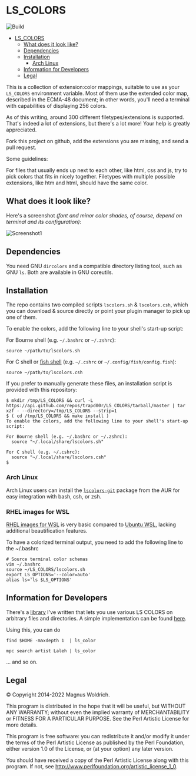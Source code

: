 # LS_COLORS

![Build](https://github.com/trapd00r/LS_COLORS/actions/workflows/build.yaml/badge.svg)

<!-- mdformat-toc start --slug=github --no-anchors --maxlevel=3 --minlevel=1 -->

- [LS_COLORS](#ls_colors)
  - [What does it look like?](#what-does-it-look-like)
  - [Dependencies](#dependencies)
  - [Installation](#installation)
    - [Arch Linux](#arch-linux)
  - [Information for Developers](#information-for-developers)
  - [Legal](#legal)

<!-- mdformat-toc end -->

This is a collection of extension:color mappings, suitable to use as your
`LS_COLORS` environment variable. Most of them use the extended color map,
described in the ECMA-48 document; in other words, you'll need a terminal
with capabilities of displaying 256 colors.

As of this writing, around 300 different filetypes/extensions is supported.
That's indeed a lot of extensions, but there's a lot more! Your help is greatly
appreciated.

Fork this project on github, add the extensions you are missing, and send a pull
request.

Some guidelines:

For files that usually ends up next to each other, like html, css and js,
try to pick colors that fits in nicely together. Filetypes with multiple
possible extensions, like htm and html, should have the same color.

## What does it look like?

Here's a screenshot _(font and minor color shades, of course, depend on terminal and its configuration)_:

![Screenshot1](docs/static/LS_COLORS.png)

## Dependencies

You need GNU `dircolors` and a compatible directory listing tool, such as GNU
`ls`. Both are available in GNU coreutils.

## Installation

The repo contains two compiled scripts `lscolors.sh` & `lscolors.csh`, which you can download & source directly or point your plugin manager to pick up one of them.

To enable the colors, add the following line to your shell's start-up script:

For Bourne shell (e.g. `~/.bashrc` or `~/.zshrc`):

```
source ~/path/to/lscolors.sh
```

For C shell or [fish shell](https://fishshell.com/) (e.g. `~/.cshrc` or `~/.config/fish/config.fish`):

```
source ~/path/to/lscolors.csh
```

If you prefer to manually generate these files, an installation script is provided with this repository:

```console
$ mkdir /tmp/LS_COLORS && curl -L https://api.github.com/repos/trapd00r/LS_COLORS/tarball/master | tar xzf - --directory=/tmp/LS_COLORS --strip=1
$ ( cd /tmp/LS_COLORS && make install )
To enable the colors, add the following line to your shell's start-up script:

For Bourne shell (e.g. ~/.bashrc or ~/.zshrc):
  source "~/.local/share/lscolors.sh"

For C shell (e.g. ~/.cshrc):
  source "~/.local/share/lscolors.csh"
$
```

### Arch Linux

Arch Linux users can install the [`lscolors-git`][3] package from the AUR for easy
integration with bash, csh, or zsh.

### RHEL images for WSL
[RHEL images for WSL](https://developers.redhat.com/articles/2023/11/15/create-customized-rhel-images-wsl-environment#) is very basic compared to [Ubuntu WSL](https://ubuntu.com/desktop/wsl), lacking additional beautification features.

To have a colorized terminal output, you need to add the following line to the ~/.bashrc

```
# Source terminal color schemas
vim ~/.bashrc
source ~/LS_COLORS/lscolors.sh
export LS_OPTIONS='--color=auto'
alias ls='ls $LS_OPTIONS'
```


## Information for Developers

There's a [library][1] I've written that lets you use various LS COLORS on
arbitrary files and directories. A simple implementation can be found [here][2].

Using this, you can do

```shell
find $HOME -maxdepth 1  | ls_color

mpc search artist Laleh | ls_color
```

... and so on.

## Legal

© Copyright 2014-2022 Magnus Woldrich.

This program is distributed in the hope that it will be useful, but WITHOUT ANY
WARRANTY; without even the implied warranty of MERCHANTABILITY or FITNESS FOR A
PARTICULAR PURPOSE.  See the Perl Artistic License for more details.

This program is free software: you can redistribute it and/or modify it under
the terms of the Perl Artistic License as published by the Perl Foundation,
either version 1.0 of the License, or (at your option) any later version.

You should have received a copy of the Perl Artistic License along
with this program.  If not, see <http://www.perlfoundation.org/artistic_license_1_0>.

[1]: https://github.com/trapd00r/File-LsColor
[2]: https://github.com/trapd00r/File-LsColor/tree/master/bin
[3]: https://aur.archlinux.org/packages/lscolors-git
